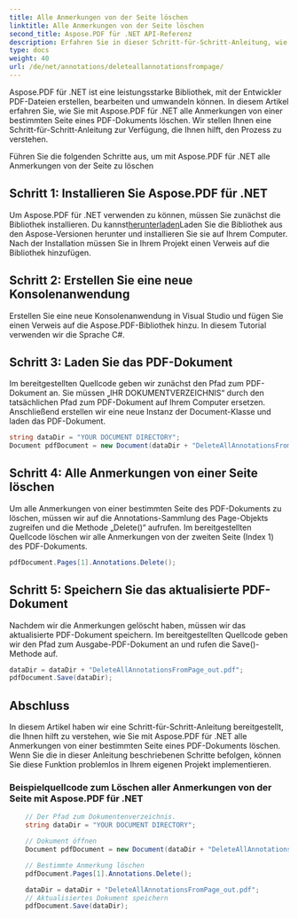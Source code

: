 ```yaml
---
title: Alle Anmerkungen von der Seite löschen
linktitle: Alle Anmerkungen von der Seite löschen
second_title: Aspose.PDF für .NET API-Referenz
description: Erfahren Sie in dieser Schritt-für-Schritt-Anleitung, wie Sie mit Aspose.PDF für .NET alle Anmerkungen von einer PDF-Seite löschen.
type: docs
weight: 40
url: /de/net/annotations/deleteallannotationsfrompage/
---
```

Aspose.PDF für .NET ist eine leistungsstarke Bibliothek, mit der Entwickler PDF-Dateien erstellen, bearbeiten und umwandeln können. In diesem Artikel erfahren Sie, wie Sie mit Aspose.PDF für .NET alle Anmerkungen von einer bestimmten Seite eines PDF-Dokuments löschen. Wir stellen Ihnen eine Schritt-für-Schritt-Anleitung zur Verfügung, die Ihnen hilft, den Prozess zu verstehen.

Führen Sie die folgenden Schritte aus, um mit Aspose.PDF für .NET alle Anmerkungen von der Seite zu löschen

## Schritt 1: Installieren Sie Aspose.PDF für .NET

 Um Aspose.PDF für .NET verwenden zu können, müssen Sie zunächst die Bibliothek installieren. Du kannst[herunterladen](https://releases.aspose.com/pdf/net/)Laden Sie die Bibliothek aus den Aspose-Versionen herunter und installieren Sie sie auf Ihrem Computer. Nach der Installation müssen Sie in Ihrem Projekt einen Verweis auf die Bibliothek hinzufügen.

## Schritt 2: Erstellen Sie eine neue Konsolenanwendung

Erstellen Sie eine neue Konsolenanwendung in Visual Studio und fügen Sie einen Verweis auf die Aspose.PDF-Bibliothek hinzu. In diesem Tutorial verwenden wir die Sprache C#.

## Schritt 3: Laden Sie das PDF-Dokument

Im bereitgestellten Quellcode geben wir zunächst den Pfad zum PDF-Dokument an. Sie müssen „IHR DOKUMENTVERZEICHNIS“ durch den tatsächlichen Pfad zum PDF-Dokument auf Ihrem Computer ersetzen. Anschließend erstellen wir eine neue Instanz der Document-Klasse und laden das PDF-Dokument.

```csharp
string dataDir = "YOUR DOCUMENT DIRECTORY";
Document pdfDocument = new Document(dataDir + "DeleteAllAnnotationsFromPage.pdf");
```

## Schritt 4: Alle Anmerkungen von einer Seite löschen

Um alle Anmerkungen von einer bestimmten Seite des PDF-Dokuments zu löschen, müssen wir auf die Annotations-Sammlung des Page-Objekts zugreifen und die Methode „Delete()“ aufrufen. Im bereitgestellten Quellcode löschen wir alle Anmerkungen von der zweiten Seite (Index 1) des PDF-Dokuments.

```csharp
pdfDocument.Pages[1].Annotations.Delete();
```

## Schritt 5: Speichern Sie das aktualisierte PDF-Dokument

Nachdem wir die Anmerkungen gelöscht haben, müssen wir das aktualisierte PDF-Dokument speichern. Im bereitgestellten Quellcode geben wir den Pfad zum Ausgabe-PDF-Dokument an und rufen die Save()-Methode auf.

```csharp
dataDir = dataDir + "DeleteAllAnnotationsFromPage_out.pdf";
pdfDocument.Save(dataDir);
```

## Abschluss

In diesem Artikel haben wir eine Schritt-für-Schritt-Anleitung bereitgestellt, die Ihnen hilft zu verstehen, wie Sie mit Aspose.PDF für .NET alle Anmerkungen von einer bestimmten Seite eines PDF-Dokuments löschen. Wenn Sie die in dieser Anleitung beschriebenen Schritte befolgen, können Sie diese Funktion problemlos in Ihrem eigenen Projekt implementieren.

### Beispielquellcode zum Löschen aller Anmerkungen von der Seite mit Aspose.PDF für .NET

```csharp
	// Der Pfad zum Dokumentenverzeichnis.
	string dataDir = "YOUR DOCUMENT DIRECTORY";

	// Dokument öffnen
	Document pdfDocument = new Document(dataDir + "DeleteAllAnnotationsFromPage.pdf");

	// Bestimmte Anmerkung löschen
	pdfDocument.Pages[1].Annotations.Delete();

	dataDir = dataDir + "DeleteAllAnnotationsFromPage_out.pdf";
	// Aktualisiertes Dokument speichern
	pdfDocument.Save(dataDir);
``` 
